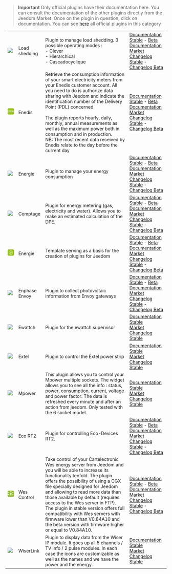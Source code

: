 
>**Important**
>Only official plugins have their documentation here. You can consult the documentation of the other plugins directly from the Jeedom Market. Once on the plugin in question, click on documentation.
>You can see [here](https://market.jeedom.com/index.php?v=d&p=market&type=plugin&categorie=energy) all official plugins in this category


| | | | |
|--- | --- | --- | ---|
|<img src="delestage/delestage_icon.png" class="pluginLogo" width="100" />|Load shedding|Plugin to manage load shedding. 3 possible operating modes : <br>- Clever <br>- Hierarchical <br>- Cascadocyclique|[Documentation Stable](delestage/index.md) - [Beta Documentation](delestage/beta/index.md)<br/>[Market](https://market.jeedom.com/index.php?v=d&p=market_display&id=2616)<br/>[Changelog Stable](delestage/changelog.md) - [Changelog Beta](delestage/beta/changelog.md)|
|<img src="enedis/enedis_icon.png" class="pluginLogo" width="100" />|Enedis|Retrieve the consumption information of your smart electricity meters from your Enedis customer account. All you need to do is authorize data sharing with Jeedom and indicate the identification number of the Delivery Point (PDL) concerned. <br/><br/>The plugin reports hourly, daily, monthly, annual measurements as well as the maximum power both in consumption and in production. <br/>NB: The most recent data received by Enedis relate to the day before the current day|[Documentation Stable](enedis/index.md) - [Beta Documentation](enedis/beta/index.md)<br/>[Market](https://market.jeedom.com/index.php?v=d&p=market_display&id=4036)<br/>[Changelog Stable](enedis/changelog.md) - [Changelog Beta](enedis/beta/changelog.md)|
|<img src="energy/energy_icon.png" class="pluginLogo" width="100" />|Energie|Plugin to manage your energy consumption|[Documentation Stable](energy/index.md) - [Beta Documentation](energy/beta/index.md)<br/>[Market](https://market.jeedom.com/index.php?v=d&p=market_display&id=54)<br/>[Changelog Stable](energy/changelog.md) - [Changelog Beta](energy/beta/changelog.md)|
|<img src="energy2/energy2_icon.png" class="pluginLogo" width="100" />|Comptage|Plugin for energy metering (gas, electricity and water). Allows you to make an estimated calculation of the DPE.|[Documentation Stable](energy2/index.md) - [Beta Documentation](energy2/beta/index.md)<br/>[Market](https://market.jeedom.com/index.php?v=d&p=market_display&id=3591)<br/>[Changelog Stable](energy2/changelog.md) - [Changelog Beta](energy2/beta/changelog.md)|
|<img src="energy3/energy3_icon.png" class="pluginLogo" width="100" />|Energie|Template serving as a basis for the creation of plugins for Jeedom|[Documentation Stable](energy3/index.md) - [Beta Documentation](energy3/beta/index.md)<br/>[Market](https://market.jeedom.com/index.php?v=d&p=market_display&id=4376)<br/>[Changelog Stable](energy3/changelog.md) - [Changelog Beta](energy3/beta/changelog.md)|
|<img src="envoy/envoy_icon.png" class="pluginLogo" width="100" />|Enphase Envoy|Plugin to collect photovoltaic information from Envoy gateways|[Documentation Stable](envoy/index.md) - [Beta Documentation](envoy/beta/index.md)<br/>[Market](https://market.jeedom.com/index.php?v=d&p=market_display&id=3992)<br/>[Changelog Stable](envoy/changelog.md) - [Changelog Beta](envoy/beta/changelog.md)|
|<img src="ewattch/ewattch_icon.png" class="pluginLogo" width="100" />|Ewattch|Plugin for the ewattch supervisor|[Documentation Stable](ewattch/index.md)<br/>[Market](https://market.jeedom.com/index.php?v=d&p=market_display&id=1668)<br/>[Changelog Stable](ewattch/changelog.md)|
|<img src="extel/extel_icon.png" class="pluginLogo" width="100" />|Extel|Plugin to control the Extel power strip|[Documentation Stable](extel/index.md)<br/>[Market](https://market.jeedom.com/index.php?v=d&p=market_display&id=2979)<br/>[Changelog Stable](extel/changelog.md)|
|<img src="mpower/mpower_icon.png" class="pluginLogo" width="100" />|Mpower|This plugin allows you to control your Mpower multiple sockets. The widget allows you to see all the info : status, power, consumption, current, voltage and power factor. The data is refreshed every minute and after an action from jeedom. Only tested with the 6 socket model.|[Documentation Stable](mpower/index.md)<br/>[Market](https://market.jeedom.com/index.php?v=d&p=market_display&id=2181)<br/>[Changelog Stable](mpower/changelog.md)|
|<img src="rt2/rt2_icon.png" class="pluginLogo" width="100" />|Eco RT2|Plugin for controlling Eco-Devices RT2.|[Documentation Stable](rt2/index.md) - [Beta Documentation](rt2/beta/index.md)<br/>[Market](https://market.jeedom.com/index.php?v=d&p=market_display&id=2918)<br/>[Changelog Stable](rt2/changelog.md) - [Changelog Beta](rt2/beta/changelog.md)|
|<img src="wescontrol/wescontrol_icon.png" class="pluginLogo" width="100" />|Wes Control|Take control of your Cartelectronic Wes energy server from Jeedom and you will be able to increase its functionality tenfold. The plugin offers the possibility of using a CGX file specially designed for Jeedom and allowing to read more data than those available by default (requires access to the Wes server in FTP). The plugin in stable version offers full compatibility with Wes servers with firmware lower than V0.84A10 and the beta version with firmware higher or equal to V0.84A10.|[Documentation Stable](wescontrol/index.md) - [Beta Documentation](wescontrol/beta/index.md)<br/>[Market](https://market.jeedom.com/index.php?v=d&p=market_display&id=4151)<br/>[Changelog Stable](wescontrol/changelog.md) - [Changelog Beta](wescontrol/beta/changelog.md)|
|<img src="wiserlink/wiserlink_icon.png" class="pluginLogo" width="100" />|WiserLink|Plugin to display data from the Wiser IP module. It goes up all 5 channels / TV info / 2 pulse modules. In each case the icons are customizable as well as the names and we have the power and the energy.|[Documentation Stable](wiserlink/index.md)<br/>[Market](https://market.jeedom.com/index.php?v=d&p=market_display&id=2938)<br/>[Changelog Stable](wiserlink/changelog.md)|
